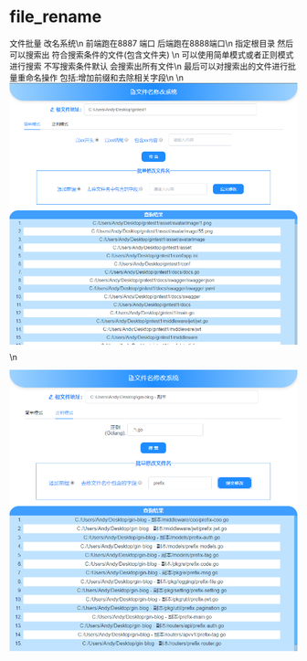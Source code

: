 # file_rename
文件批量 改名系统\n
前端跑在8887 端口  后端跑在8888端口\n
指定根目录  然后可以搜索出 符合搜索条件的文件(包含文件夹)  \n
可以使用简单模式或者正则模式进行搜索  不写搜索条件默认 会搜索出所有文件\n
最后可以对搜索出的文件进行批量重命名操作 包括:增加前缀和去除相关字段\n
\n
![image](https://github.com/VICTORYGS/file_rename/blob/master/3.png?raw=true)
\n

![image](https://github.com/VICTORYGS/file_rename/blob/master/33.png?raw=true)

